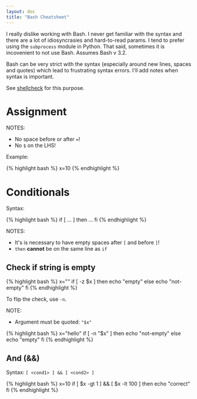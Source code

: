 ```yaml
---
layout: doc
title: "Bash Cheatsheet"
---
```


I really dislike working with Bash. I never get familiar with the syntax and there are a lot of idiosyncrasies and hard-to-read params. I tend to prefer using the `subprocess` module in Python. That said, sometimes it is incovenient to not use Bash. Assumes Bash v 3.2.

Bash can be very strict with the syntax (especially around new lines, spaces and quotes) which lead to frustrating syntax errors. I'll add notes when syntax is important.

See [shellcheck](https://github.com/koalaman/shellcheck) for this purpose.

# Assignment

NOTES:

* No space before or after `=`!
* No `$` on the LHS!

Example:

{% highlight bash %}
x=10
{% endhighlight %}


# Conditionals

Syntax:

{% highlight bash %}
if [ ... ]
then
    ...
fi
{% endhighlight %}

NOTES:

* It's is necessary to have empty spaces after `[` and before `]`!
* `then` **cannot** be on the same line as `if`

## Check if string is empty

{% highlight bash %}
x=""
if [ -z $x ]
then
   echo "empty"
else
    echo "not-empty"
fi
{% endhighlight %}

To flip the check, use `-n`.

NOTE:

* Argument must be quoted: `"$x"`

{% highlight bash %}
x="hello"
if [ -n "$x" ]
then
   echo "not-empty"
else
    echo "empty"
fi
{% endhighlight %}

## And (&&)

Syntax: `[ <cond1> ] && [ <cond2> ]`

{% highlight bash %}
x=10
if [ $x -gt 1 ] && [ $x -lt 100 ]
then
    echo "correct"
fi
{% endhighlight %}
